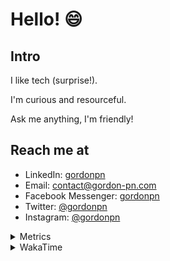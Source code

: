 # Hello! 😄

## Intro

I like tech (surprise!).

I'm curious and resourceful.

Ask me anything, I'm friendly!

## Reach me at

- LinkedIn: [gordonpn](https://www.linkedin.com/in/gordonpn/)
- Email: [contact@gordon-pn.com](mailto:contact@gordon-pn.com)
- Facebook Messenger: [gordonpn](https://www.messenger.com/t/Gordonpn)
- Twitter: [@gordonpn](https://twitter.com/Gordonpn)
- Instagram: [@gordonpn](https://www.instagram.com/gordonpn/)

<details>
  <summary>Metrics</summary>

  <img align="center" src="https://github.com/gordonpn/gordonpn/blob/master/github-metrics.svg" alt="GitHub Metrics">

</details>

<details>
  <summary>WakaTime</summary>

  <!--START_SECTION:waka-->
**I'm an Early 🐤** 

```text
🌞 Morning    179 commits    █████░░░░░░░░░░░░░░░░░░░░   21.62% 
🌆 Daytime    317 commits    █████████░░░░░░░░░░░░░░░░   38.29% 
🌃 Evening    294 commits    █████████░░░░░░░░░░░░░░░░   35.51% 
🌙 Night      38 commits     █░░░░░░░░░░░░░░░░░░░░░░░░   4.59%

```
📅 **I'm Most Productive on Wednesday** 

```text
Monday       127 commits    ███░░░░░░░░░░░░░░░░░░░░░░   15.34% 
Tuesday      101 commits    ███░░░░░░░░░░░░░░░░░░░░░░   12.2% 
Wednesday    188 commits    █████░░░░░░░░░░░░░░░░░░░░   22.71% 
Thursday     109 commits    ███░░░░░░░░░░░░░░░░░░░░░░   13.16% 
Friday       118 commits    ███░░░░░░░░░░░░░░░░░░░░░░   14.25% 
Saturday     62 commits     █░░░░░░░░░░░░░░░░░░░░░░░░   7.49% 
Sunday       123 commits    ███░░░░░░░░░░░░░░░░░░░░░░   14.86%

```


📊 **This Week I Spent My Time On** 

```text
💬 Programming Languages: 
Java                     16 hrs 16 mins      █████████████████░░░░░░░░   69.12% 
Text                     3 hrs 57 mins       ████░░░░░░░░░░░░░░░░░░░░░   16.81% 
Jinja2                   1 hr 42 mins        █░░░░░░░░░░░░░░░░░░░░░░░░   7.27% 
Brazil Dependency Config 21 mins             ░░░░░░░░░░░░░░░░░░░░░░░░░   1.53% 
Makefile                 17 mins             ░░░░░░░░░░░░░░░░░░░░░░░░░   1.22%

🔥 Editors: 
IntelliJ                 23 hrs 17 mins      ████████████████████████░   98.91% 
VS Code                  15 mins             ░░░░░░░░░░░░░░░░░░░░░░░░░   1.09%

```


 Last Updated on 17/12/2022 10:19:58 UTC
<!--END_SECTION:waka-->
</details>
